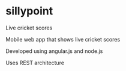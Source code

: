 # sillypoint
Live cricket scores

  Mobile web app that shows live cricket scores

  Developed using angular.js and node.js

  Uses REST architecture
